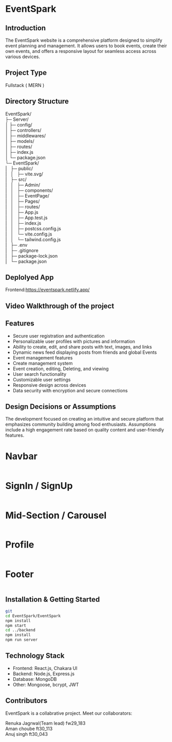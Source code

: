 # EventSpark


## Introduction
The EventSpark website is a comprehensive platform designed to simplify event planning and management. It allows users to book events, create their own events, and offers a responsive layout for seamless access across various devices.

## Project Type
Fullstack ( MERN )

## Directory Structure
EventSpark/<br>
├─ Server/<br>
│  ├─ config/<br>
│  ├─ controllers/<br>
│  ├─ middlewares/<br>
│  ├─ models/<br>
│  ├─ routes/<br>
│  ├─ index.js<br>
│  └─ package.json<br>
└─ EventSpark/<br>
|&nbsp;&nbsp;&nbsp;├─ public/<br>
|&nbsp;&nbsp;&nbsp;│&nbsp;&nbsp;&nbsp;├─ vite.svg/<br>
|&nbsp;&nbsp;&nbsp;├─ src/<br>
|&nbsp;&nbsp;&nbsp;│&nbsp;&nbsp;&nbsp;├─ Admin/<br>
|&nbsp;&nbsp;&nbsp;│&nbsp;&nbsp;&nbsp;├─ components/<br>
|&nbsp;&nbsp;&nbsp;│&nbsp;&nbsp;&nbsp;├─ EventPage/<br>
|&nbsp;&nbsp;&nbsp;│&nbsp;&nbsp;&nbsp;├─ Pages/<br>
|&nbsp;&nbsp;&nbsp;│&nbsp;&nbsp;&nbsp;├─ routes/<br>
|&nbsp;&nbsp;&nbsp;│&nbsp;&nbsp;&nbsp;├─ App.js<br>
|&nbsp;&nbsp;&nbsp;│&nbsp;&nbsp;&nbsp;├─ App.test.js<br>
|&nbsp;&nbsp;&nbsp;│&nbsp;&nbsp;&nbsp;├─ index.js<br>
|&nbsp;&nbsp;&nbsp;│&nbsp;&nbsp;&nbsp;├─ postcss.config.js<br>
|&nbsp;&nbsp;&nbsp;│&nbsp;&nbsp;&nbsp;└─ vite.config.js<br>
|&nbsp;&nbsp;&nbsp;│&nbsp;&nbsp;&nbsp;└─ tailwind.config.js<br>
|&nbsp;&nbsp;&nbsp;├─ .env<br>
|&nbsp;&nbsp;&nbsp;├─ .gitignore<br>
|&nbsp;&nbsp;&nbsp;├─ package-lock.json<br>
|&nbsp;&nbsp;&nbsp;└─ package.json<br>



## Deplolyed App
Frontend:https://eventspark.netlify.app/
## Video Walkthrough of the project


## Features
- Secure user registration and authentication
- Personalizable user profiles with pictures and information
- Ability to create, edit, and share posts with text, images, and links
- Dynamic news feed displaying posts from friends and global Events
- Event management features
- Create management system
- Event creation, editing, Deleting, and viewing
- User search functionality
- Customizable user settings
- Responsive design across devices
- Data security with encryption and secure connections

## Design Decisions or Assumptions
The development focused on creating an intuitive and secure platform that emphasizes community building among food enthusiasts. Assumptions include a high engagement rate based on quality content and user-friendly features.

# Navbar
![]()

# SignIn / SignUp
![]()

# Mid-Section / Carousel
![]()

# Profile 
![]()

# Footer
![]()


## Installation & Getting Started
```bash
git 
cd EventSpark/EventSpark
npm install
npm start
cd ../backend
npm install
npm run server
```

## Technology Stack
- Frontend: React.js, Chakara UI
- Backend: Node.js, Express.js
- Database: MongoDB
- Other: Mongoose, bcrypt, JWT

## Contributors
EventSpark is a collabrative project. Meet our collaborators:

Renuka Jagrwal(Team lead) fw29_183
<br>
Aman choube ft30_113
<br>
Anuj singh ft30_043



